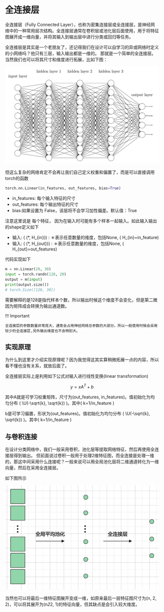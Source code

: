 # 全连接层

全连接层（Fully Connected Layer），也称为密集连接层或全连接层，是神经网络中的一种常用层次结构。全连接层通常在卷积层或池化层后面使用，用于将特征图展开成一维向量，并将其输入到输出层中进行分类或回归等任务。

全连接层是其实是一个老朋友了，还记得我们在设计可以自学习的异或网络时定义的小网络吗？他只有三层，输入输出都是一维的。
那就是一个简单的全连接层。当然我们也可以将其尺寸和维度进行拓展，比如下图：

![](../img/02/04/FC.jpg)

但这么复杂的网络肯定不会再让我们自己定义权重和偏置了，而是可以直接调用torch的函数
```python
torch.nn.Linear(in_features, out_features, bias=True)
```

- in_features: 每个输入特征的尺寸
- out_features: 每个输出特征的尺寸
- bias:如果设置为 False，该层将不会学习加性偏差。默认值：True

注意这里说是 每个特征， 因为在输入时可能有多个样本一起输入。如此输入输出的shape定义如下

- 输入: \( (*, H_{in})\) : ＊表示任意数量的维度，包括None, \( H_{in}=in_feature\) 
- 输入: \( (*, H_{out})\) : ＊表示任意数量的维度，包括None, \( H_{out}=out_features\) 

代码实现如下
```python
m = nn.Linear(20, 30)
input = torch.randn(128, 20)
output = m(input)
print(output.size())
# torch.Size([128, 30])
```
需要解释的是128是指代样本个数，所以输出时候这个维度不会变化，但是第二微因为矩阵成会转换为输出通道数。

!!! Important

    全连接层的参数数量非常庞大，通常会占用神经网络总参数的大部分。所以一般使用时候会采用较少的全连接层,另外输出维度也不会特别大。

## 实现原理

为什么到这里才介绍实现原理呢？因为我觉得这其实算稍微拓展一点的内容，所以看不懂也没有关系，就放后面了。

全连接层实际上是利用如下公式对输入进行线性变换(linear transformation)

$$ y = xA^T + b $$

其中A就是可学习权重矩阵，尺寸为(out_features, in_features)。值初始化为均匀分布 \( \U(-\sqrt{k}, \sqrt{k}) \)。其中\( k=1/in_feature \)

b是可学习偏置，形状为(out_features)。值初始化为均匀分布 \( \U(-\sqrt{k}, \sqrt{k}) \)。其中\( k=1/in_feature \)

## 与卷积连接

在设计分类网络中，我们一般采用卷积，池化层等提取网络特征，然后再使用全连接层得到输出。
但前面说过卷积一般用于处理2维特征图，而全连接是处理一维的，那这中间采用什么连接呢？一般来说可以用全局池化层将二维通道转化为一维向量，然后在采用全连接层。

如下图所示

![](../img/02/04/lianjie.jpg)

当然也可以将最后一维特征图展开变成一维，如原来最后一层特征图尺寸为(n, 2, 2)，可以将其展开为(n*2*2, 1)的特征向量，但其缺点是会引入较大维度。
